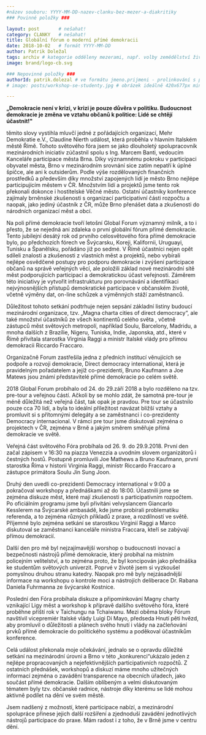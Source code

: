 ```yaml
---
#název souboru: YYYY-MM-DD-nazev-clanku-bez-mezer-a-diakritiky
### Povinné položky ###

layout: post       # nešahat!
category: CLANKY   # nešahat!
title: Globální fórum o moderní přímé demokracii
date: 2018-10-02   # formát YYYY-MM-DD
author: Patrik Doležal
tags: archiv # kategorie odděleny mezerami, např. volby zemědělství životní-prostředí piráti (viz https://jihomoravsky.pirati.cz/tags/)
image: brand/logo-cb.svg

### Nepovinné položky ###
authorId: patrik.dolezal # ve formátu jmeno.prijmeni - prolinkování s profilem přes uid
# image: posts/workshop-se-studenty.jpg # obrázek ideálně 420x677px minifikovaný přes https://tinypng.com/

---
```


**„Demokracie není v krizi, v krizi je pouze důvěra v politiku. Budoucnost demokracie je změna ve vztahu občanů k politice: Lidé se chtějí účastnit!"**

těmito slovy vystihla mluvčí jedné z pořádajících organizací, Mehr Demokratie e.V., Claudine Nierth událost, která proběhla v hlavním Italském městě Římě. Tohoto světového fóra jsem se jako dlouholetý spolupracovník mezinárodních iniciativ zúčastnil spolu s Ing. Marcem Banti, vedoucím Kanceláře participace města Brna. Díky významnému pokroku v participaci obyvatel města, Brno v mezinárodním srovnání sice zatím nepatří k úplné špičce, ale ani k outsiderům. Podle  výše rozdělovaných finančních prostředků a především díky množství zapojených lidí je město Brno nejlépe participujícím městem v ČR. Množstvím lidí a projektů jsme tento rok překonali dokonce i hostitelské Věčné město.  Ostatní účastníky konference zajímaly brněnské zkušenosti s organizací participativní části rozpočtu a naopak, jako jediný účastník z ČR, může Brno přenášet data a zkušenosti do národních organizací měst a obcí.

Na poli přímé demokracie tvoří letošní Global Forum významný milník, a to i přesto, že se nejedná ani zdaleka o první globální fórum přímé demokracie. Tento jubilejní desátý rok od prvního celosvětového fóra přímé demokracie bylo, po předchozích fórech ve Švýcarsku, Koreji, Kalifornii, Uruguayi, Tunisku a Španělsku, pořádáno již po sedmé. V Římě účastníci nejen opět sdíleli znalosti a zkušenosti z vlastních měst a projektů, nebo vybírali nejlépe osvědčené postupy pro podporu demokracie i zvýšení participace občanů na správě veřejných věcí, ale položili základ nové mezinárodní sítě měst podporujících participaci a demokratickou účast veřejnosti. Záměrem této iniciativy je vytvořit infrastrukturu pro porovnávání a identifikaci nejvýnosnějších přístupů demokratické participace v občanském životě, včetně výměny dat, on-line schůzek a výměnných stáží zaměstnanců.

Důležitost tohoto setkání podtrhuje nejen sepsání základní listiny budoucí mezinárodní organizace, tzv. „Magna charta cities of direct democracy“, ale také množství účastníků ze všech kontinentů  celého světa , včetně zástupců měst světových metropolí, například Soulu, Barcelony, Madridu, a mnoha dalších z Brazílie, Nigeru, Tuniska, Indie, Japonska, atd., které v Římě přivítala starostka Virginia Raggi a ministr Italské vlády pro přímou demokracii Riccardo Fraccaro.

Organizačně Forum zastřešila jedna z předních institucí věnujících se podpoře a rozvoji demokracie, Direct democracy international, která je pravidelným pořadatelem a jejíž co-prezidenti, Bruno Kaufmann a Joe Matews jsou známí představitelé přímé demokracie po celém světě.

2018 Global Forum probíhalo od 24. do 29.září 2018 a bylo rozděleno na tzv. pre-tour a veřejnou částí. Ačkoli by se mohlo zdát, že samotná pre-tour je méně důležitá než veřejná část, tak opak je pravdou. Pre tour se účastnilo pouze cca 70 lidí, a byla to ideální příležitost navázat bližší vztahy a promluvit si s přítomnými delegáty a se zaměstnanci i co-prezidenty Democracy internacional. V rámci pre tour jsme diskutovali zejména o projektech v ČR, zejména v Brně a jakým směrem směřuje přímá demokracie ve světě.

Veřejná část světového Fóra probíhala od 26. 9.  do 29.9.2018. První den začal zápisem v 16:30 na piazza Venezzia a uvodním slovem organizátorů i čestných hostů. Postupně promluvili Joe Mathews a Bruno Kaufmann, první starostka Říma v historii Virginia Raggi, ministr Riccardo Fraccaro a zástupce primátora Soulu Jin Sung Joon.

<!--
<img class="hlavni" src="marco.jpg" alt="Marco a já s Giuseppina Castagneta, starostkou Římské 13 MČ" title="Marco a já s Giuseppina Castagneta, starostkou Římské 13 MČ" style="width: 100%;">

  *Marco a já s Giuseppina Castagneta, starostkou Římské 13 MČ*
-->

Druhý den uvedli co-prezidenti Democracy international v 9:00 a pokračoval workshopy a přednáškami až do 18:00. Účastnili jsme se zejména diskuze měst, které mají zkušenosti s participativním rozpočtem. Po oficiálním programu jsme byli přivítáni velvyslancem Giancarlo Kesslerem na Švýcarské ambasádě, kde jsme probírali problematiku referenda, a to zejména různých příkladů z praxe, a rozdílností ve světě. Příjemné bylo zejména setkání se starostkou Virginií Raggi a Marco diskutoval se zaměstnanci kanceláře ministra Fraccara, kteří se zabývají přímou demokracií.

Další den pro mě  byl nejzajímavější worshop o budoucnosti inovací a bezpečnosti nástrojů přímé demokracie, který probíhal na místním policejním velitelství, a to zejména proto, že byl koncipován jako přednáška ke studentům světových univerzit. Poprvé v životě jsem si vyzkoušel pomyslnou druhou stranu katedry. Naopak pro mě byly nejzásadnější informace na workshopu o kontrole moci a nástrojích deliberace Dr. Rabana Daniela Fuhrmanna ze švýcarské Kostnice.

Poslední den Fóra probíhala diskuze a připomínkování Magny charty vznikající Ligy měst a workshop k přípravě dalšího světového fóra, které proběhne příští rok v Taichungu na Tchaiwanu. Mezi oběma bloky Fórum navštívil vicepremiér Italské vlády Luigi Di Mayo, předseda Hnutí pěti hvězd, aby promluvil o důležitosti a plánech svého hnutí i vlády na začleňování prvků přímé demokracie do politického systému a poděkoval účastníkům konference.

Celá událost překonala moje očekávání, jednalo se o opravdu důležité setkání na mezinárodní úrovni a Brno v této „konkurenci“ukázalo jeden z nejlépe propracovaných a nejefektivnějších participativních rozpočtů. Z ostatních přednášek, workshopů a diskuzí máme mnoho užitečných informací zejména o zavádění transparence na obecních úřadech, jako součást přímé demokracie. Dalším oblíbeným a velmi diskutovaným tématem byly tzv. občanské radnice,  nástroje díky kterému se lidé mohou aktivně podílet na dění ve svém městě.

 Jsem nadšený z možností, které participace nabízí, a mezinárodní spolupráce přinese jejich další rozšíření a zjednoduší zavádění  jednotlivých nástrojů participace do praxe. Mám radost i z toho, že v Brně jsme v centru dění.
